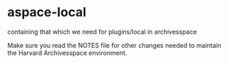 # aspace-local
containing that which we need for plugins/local in archivesspace

Make sure you read the NOTES file for other changes needed to maintain the Harvard Archivesspace environment.
